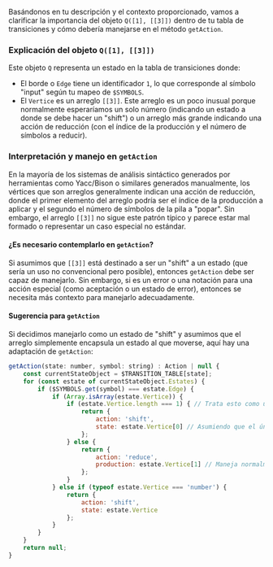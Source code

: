 Basándonos en tu descripción y el contexto proporcionado, vamos a clarificar la importancia del objeto `Q([1], [[3]])` dentro de tu tabla de transiciones y cómo debería manejarse en el método `getAction`.

### Explicación del objeto `Q([1], [[3]])`

Este objeto `Q` representa un estado en la tabla de transiciones donde:

- El borde o `Edge` tiene un identificador `1`, lo que corresponde al símbolo "input" según tu mapeo de `$SYMBOLS`.
- El `Vertice` es un arreglo `[[3]]`. Este arreglo es un poco inusual porque normalmente esperaríamos un solo número (indicando un estado a donde se debe hacer un "shift") o un arreglo más grande indicando una acción de reducción (con el índice de la producción y el número de símbolos a reducir).

### Interpretación y manejo en `getAction`

En la mayoría de los sistemas de análisis sintáctico generados por herramientas como Yacc/Bison o similares generados manualmente, los vértices que son arreglos generalmente indican una acción de reducción, donde el primer elemento del arreglo podría ser el índice de la producción a aplicar y el segundo el número de símbolos de la pila a "popar". Sin embargo, el arreglo `[[3]]` no sigue este patrón típico y parece estar mal formado o representar un caso especial no estándar.

#### ¿Es necesario contemplarlo en `getAction`?

Si asumimos que `[[3]]` está destinado a ser un "shift" a un estado (que sería un uso no convencional pero posible), entonces `getAction` debe ser capaz de manejarlo. Sin embargo, si es un error o una notación para una acción especial (como aceptación o un estado de error), entonces se necesita más contexto para manejarlo adecuadamente.

#### Sugerencia para `getAction`

Si decidimos manejarlo como un estado de "shift" y asumimos que el arreglo simplemente encapsula un estado al que moverse, aquí hay una adaptación de `getAction`:

```js
getAction(state: number, symbol: string) : Action | null { 
	const currentStateObject = $TRANSITION_TABLE[state];
    for (const estate of currentStateObject.Estates) {
        if ($SYMBOLS.get(symbol) === estate.Edge) {
            if (Array.isArray(estate.Vertice)) {
                if (estate.Vertice.length === 1) { // Trata esto como un shift si sólo hay un elemento
                    return {
                        action: 'shift',
                        state: estate.Vertice[0] // Asumiendo que el único elemento es un estado
                    };
                } else {
                    return {
                        action: 'reduce',
                        production: estate.Vertice[1] // Maneja normalmente como reducción
                    };
                }
            } else if (typeof estate.Vertice === 'number') {
                return {
                    action: 'shift',
                    state: estate.Vertice
                };
            }
        }
    }
    return null;
}
```

